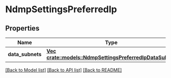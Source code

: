 # NdmpSettingsPreferredIp

## Properties
Name | Type | Description | Notes
------------ | ------------- | ------------- | -------------
**data_subnets** | [**Vec <crate::models::NdmpSettingsPreferredIpDataSubnet>**](NdmpSettingsPreferredIpDataSubnet.md) |  | [default to null]

[[Back to Model list]](../README.md#documentation-for-models) [[Back to API list]](../README.md#documentation-for-api-endpoints) [[Back to README]](../README.md)


